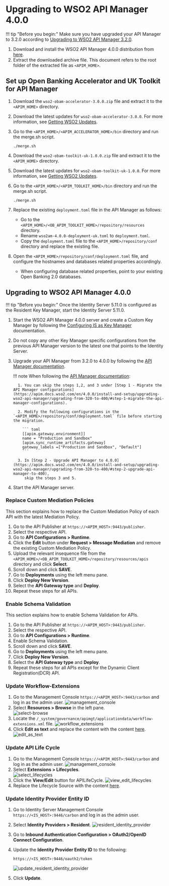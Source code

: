 # Upgrading to WSO2 API Manager 4.0.0

!!! tip "Before you begin:"
    Make sure you have upgraded your API Manager to 3.2.0 according to [Upgrading to WSO2 API Manager 3.2.0](upgrading-wso2-api-manager-320.md).

1. Download and install the WSO2 API Manager 4.0.0 distribution from [here](https://wso2.com/api-manager/). 
2. Extract the downloaded archive file. This document refers to the root folder of the extracted file as `<APIM_HOME>`.

## Set up Open Banking Accelerator and UK Toolkit for API Manager

 1. Download the `wso2-obam-accelerator-3.0.0.zip` file and extract it to the `<APIM_HOME>` directory. 
 2. Download the latest updates for `wso2-obam-accelerator-3.0.0`. For more information, see [Getting WSO2 Updates](../setting-up-servers.md#getting-wso2-updates).
 3. Go to the `<APIM_HOME>/<APIM_ACCELERATOR_HOME>/bin` directory and run the merge.sh script.

    ```
    ./merge.sh
       ```

 4. Download the `wso2-obam-toolkit-uk-1.0.0.zip` file and extract it to the `<APIM_HOME>` directory. 
 5. Download the latest updates for `wso2-obam-toolkit-uk-1.0.0`. For more information, see [Getting WSO2 Updates](../setting-up-servers.md#getting-wso2-updates).
 6. Go to the `<APIM_HOME>/<APIM_TOOLKIT_HOME>/bin` directory and run the merge.sh script.

    ```
    ./merge.sh
    ```
    
 7. Replace the existing `deployment.toml` file in the API Manager as follows:
    - Go to the `<APIM_HOME>/<OB_APIM_TOOLKIT_HOME>/repository/resources` directory.
    - Rename `wso2am-4.0.0-deployment-uk.toml` to `deployment.toml`.
    - Copy the `deployment.toml` file to the `<APIM_HOME>/repository/conf` directory and replace the existing file.
    
 8. Open the `<APIM_HOME>/repository/conf/deployment.toml` file, and configure the hostnames and databases related 
     properties accordingly. 
     - When configuring database related properties, point to your existing Open Banking 2.0 databases.

## Upgrading to WSO2 API Manager 4.0.0

!!! tip "Before you begin:"
      Once the Identity Server 5.11.0 is configured as the Resident Key Manager, start the Identity Server 5.11.0.

1. Start the WSO2 API Manager 4.0.0 server and create a Custom Key Manager by following the
   [Configuring IS as Key Manager](../../try-out/dynamic-client-registration-flow.md#configuring-is-as-key-manager) documentation.

2. Do not copy any other Key Manager specific configurations from the previous API Manager version to the latest 
one that points to the Identity Server.

3. Upgrade your API Manager from 3.2.0 to 4.0.0 by following the [API Manager documentation](https://apim.docs.wso2.com/en/4.0.0/install-and-setup/upgrading-wso2-api-manager/upgrading-from-320-to-400/).

    !!! note
        When following the [API Manager documentation](https://apim.docs.wso2.com/en/4.0.0/install-and-setup/upgrading-wso2-api-manager/upgrading-from-320-to-400/):
    
         1. You can skip the steps 1,2, and 3 under [Step 1 - Migrate the API Manager configurations](https://apim.docs.wso2.com/en/4.0.0/install-and-setup/upgrading-wso2-api-manager/upgrading-from-320-to-400/#step-1-migrate-the-api-manager-configurations).
       
         2. Modify the following configurations in the `<APIM_HOME>/repository/conf/deployment.toml` file before starting the migration.
    
           ``` toml
           [[apim.gateway.environment]]
           name = "Production and Sandbox"
           [apim.sync_runtime_artifacts.gateway]
           gateway_labels =["Production and Sandbox", "Default"]
           ```
       
         3. In [Step 2 - Upgrade API Manager to 4.0.0](https://apim.docs.wso2.com/en/4.0.0/install-and-setup/upgrading-wso2-api-manager/upgrading-from-320-to-400/#step-2-upgrade-api-manager-to-400),
            skip the steps 3 and 5.

4. Start the API Manager server.

### Replace Custom Mediation Policies

This section explains how to replace the Custom Mediation Policy of each API with the latest Mediation Policy.

1. Go to the API Publisher at `https://<APIM_HOST>:9443/publisher`.
2. Select the respective API.
3. Go to **API Configurations > Runtime**.
4. Click the **Edit** button under **Request > Message Mediation** and remove the existing Custom Mediation Policy.
5. Upload the relevant insequence file from the `<APIM_HOME>/<OB_APIM_TOOLKIT_HOME>/repository/resources/apis` directory 
and click **Select**.
6. Scroll down and click **SAVE**.
7. Go to **Deployments** using the left menu pane.
8. Click **Deploy New Version**.
9. Select the **API Gateway type** and **Deploy**.
10. Repeat these steps for all APIs. 

### Enable Schema Validation

This section explains how to enable Schema Validation for APIs.

1. Go to the API Publisher at `https://<APIM_HOST>:9443/publisher`.
2. Select the respective API.
3. Go to **API Configurations > Runtime**.
4. Enable Schema Validation.
5. Scroll down and click **SAVE**.
6. Go to **Deployments** using the left menu pane.
7. Click **Deploy New Version**.
8. Select the **API Gateway type** and **Deploy**.
10. Repeat these steps for all APIs except for the Dynamic Client Registration(DCR) API. 

### Update Workflow-Extensions

1. Go to the Management Console `https://<APIM_HOST>:9443/carbon` and log in as the admin user. ![management_console](../../assets/img/install-and-setup/upgrading-the-solution/management-console.png)
2. Select **Resources > Browse** in the left pane. <br/> ![select-browse](../../assets/img/install-and-setup/upgrading-the-solution/select-browse.png)
3. Locate the `/_system/governance/apimgt/applicationdata/workflow-extensions.xml` file. ![workflow_extensions](../../assets/img/install-and-setup/upgrading-the-solution/workflow-extensions.png)
4. Click **Edit as text** and replace the content with the content <a href="../../../assets/attachments/workflow.txt" download> here</a>. ![edit_as_text](../../assets/img/install-and-setup/upgrading-the-solution/edit-as-text.png)

### Update API Life Cycle

1. Go to the Management Console `https://<APIM_HOST>:9443/carbon` and log in as the admin user. ![management_console](../../assets/img/install-and-setup/upgrading-the-solution/management-console.png)
2. Select **Extensions > Lifecycles**. <br/> ![select_lifecycles](../../assets/img/install-and-setup/upgrading-the-solution/select-lifecycles.png)
3. Click the **View/Edit** button for APILifeCycle. ![view_edit_lifecycles](../../assets/img/install-and-setup/upgrading-the-solution/view-edit-lifecycles.png)
4. Replace the Lifecycle Source with the content <a href="../../../assets/attachments/lifecycle.txt" download> here</a>.

###  Update Identity Provider Entity ID 

1. Go to Identity Server Management Console `https://<IS_HOST>:9446/carbon` and log in as the admin user.
2. Select **Identity Providers > Resident**. ![resident_identity_provider](../../assets/img/install-and-setup/upgrading-the-solution/resident-identity-provider.png)
3. Go to **Inbound Authentication Configuration > OAuth2/OpenID Connect Configuration**.
4. Update the **Identity Provider Entity ID** to the following: 
    ```
    https://<IS_HOST>:9446/oauth2/token
    ```
   
     ![update_resident_identity_provider](../../assets/img/install-and-setup/upgrading-the-solution/update-resident-provider-entity.png)

5. Click **Update**.

